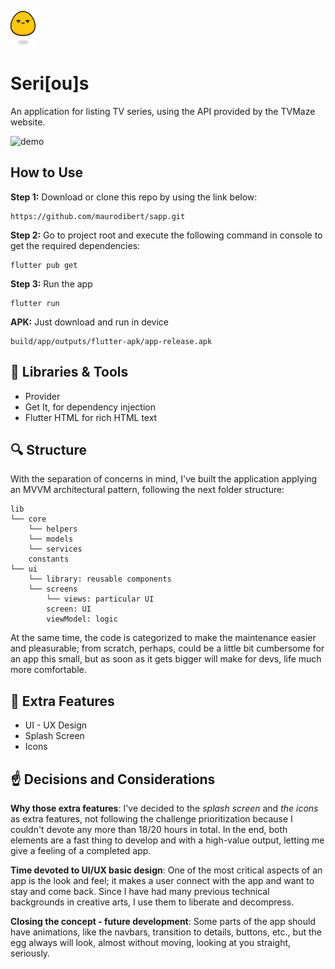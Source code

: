 ![Logo](assets/images/micro_logo.png)
# Seri[ou]s
An application for listing TV series, using the API provided by the TVMaze
website.

![demo](assets/gifs/serious_app_demo.gif)


## How to Use 
**Step 1:**
Download or clone this repo by using the link below:

```
https://github.com/maurodibert/sapp.git
```
**Step 2:**
Go to project root and execute the following command in console to get the required dependencies: 
```
flutter pub get 
```
**Step 3:**
Run the app
```
flutter run
```
**APK:**
Just download and run in device
```
build/app/outputs/flutter-apk/app-release.apk
```

## :wrench: Libraries & Tools
* Provider
* Get It, for dependency injection
* Flutter HTML for rich HTML text

## :mag: Structure
With the separation of concerns in mind, I've built the application applying an MVVM architectural pattern, following the next folder structure:
```
lib
└── core
    └── helpers
    └── models
    └── services
    constants
└── ui
    └── library: reusable components
    └── screens
        └── views: particular UI
        screen: UI
        viewModel: logic

```
At the same time, the code is categorized to make the maintenance easier and pleasurable; 
from scratch, perhaps, could be a little bit cumbersome for an app this small, but as soon as it gets bigger
will make for devs, life much more comfortable. 

## :gift: Extra Features
* UI - UX Design
* Splash Screen
* Icons

## :point_up: Decisions and Considerations
**Why those extra features**: I've decided to the *splash screen* and *the icons* as extra features, not following the challenge prioritization because I couldn't devote any more than 18/20 hours in total. In the end, both elements are a fast thing to develop and with a high-value output, letting me give a feeling of a completed app.

**Time devoted to UI/UX basic design**: One of the most critical aspects of an app is the look and feel; it makes a user connect with the app and want to stay and come back. Since I have had many previous technical backgrounds in creative arts, I use them to liberate and decompress.

**Closing the concept - future development**: Some parts of the app should have animations, like the navbars, transition to details, buttons, etc., but the egg always will look, almost without moving, looking at you straight, seriously.
